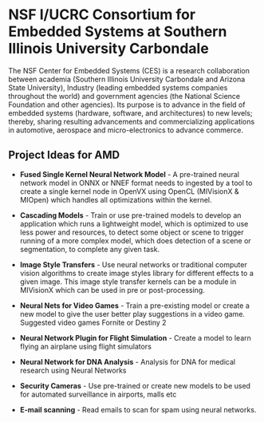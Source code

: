 # NSF I/UCRC Consortium for Embedded Systems at Southern Illinois University Carbondale

The NSF Center for Embedded Systems (CES) is a research collaboration between academia (Southern Illinois University Carbondale and Arizona State University), Industry (leading embedded systems companies throughout the world) and government agencies (the National Science Foundation and other agencies). Its purpose is to advance in the field of 
embedded systems (hardware, software, and architectures) to new levels; thereby, sharing resulting advancements and commercializing applications in automotive, aerospace and micro-electronics to advance commerce.

## Project Ideas for AMD

* **Fused Single Kernel Neural Network Model** - A pre-trained neural network model in ONNX or NNEF format needs to ingested by a tool to create a single kernel node in OpenVX using OpenCL (MIVisionX & MIOpen) which handles all optimizations within the kernel.

* **Cascading Models** - Train or use pre-trained models to develop an application which runs a lightweight model, which is optimized to use less power and resources, to detect some object or scene to trigger running of a more complex model, which does detection of a scene or segmentation, to complete any given task.

* **Image Style Transfers** - Use neural networks or traditional computer vision algorithms to create image styles library for different effects to a given image. This image style transfer kernels can be a module in MIVisionX which can be used in pre or post-processing.

* **Neural Nets for Video Games** - Train a pre-existing model or create a new model to give the user better play suggestions in a video game. Suggested video games Fornite or Destiny 2

* **Neural Network Plugin for Flight Simulation** - Create a model to learn flying an airplane using flight simulators

* **Neural Network for DNA Analysis** - Analysis for DNA for medical research using Neural Networks

* **Security Cameras** - Use pre-trained or create new models to be used for automated surveillance in airports, malls etc

* **E-mail scanning** - Read emails to scan for spam using neural networks.
